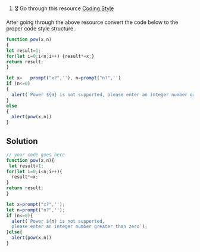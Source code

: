 1. 🎖 Go through this resource [Coding Style](http://javascript.info/coding-style)

After going through the above resource convert the code below to the proper code style structure.
```js
function pow(x,n)
{
let result=1;
for(let i=0;i<n;i++) {result*=x;}
return result;
}

let x=   prompt("x?",''), n=prompt("n?",'')
if (n<=0)
{
  alert(`Power ${n} is not supported, please enter an integer number greater than zero`);
}
else
{
  alert(pow(x,n))
}
```

## Solution
```js
// your code goes here
function pow(x,n){
 let result=1;
for(let i=0;i<n;i++){
  result*=x;
}
return result;
}

let x=prompt("x?",''); 
let n=prompt("n?",'');
if (n<=0){
  alert(`Power ${n} is not supported, 
  please enter an integer number greater than zero`);
}else{
  alert(pow(x,n))
}
```